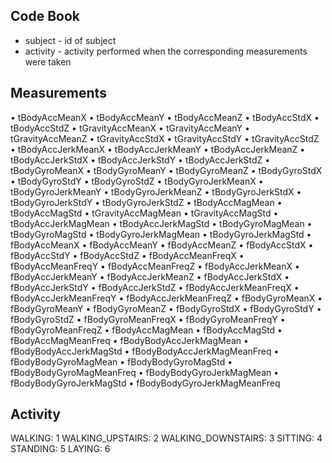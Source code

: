 Code Book
---------
- subject - id of subject
- activity - activity performed when the corresponding measurements were taken

Measurements
------------
•	tBodyAccMeanX
•	tBodyAccMeanY
•	tBodyAccMeanZ
•	tBodyAccStdX
•	tBodyAccStdZ
•	tGravityAccMeanX
•	tGravityAccMeanY
•	tGravityAccMeanZ
•	tGravityAccStdX
•	tGravityAccStdY
•	tGravityAccStdZ
•	tBodyAccJerkMeanX
•	tBodyAccJerkMeanY
•	tBodyAccJerkMeanZ
•	tBodyAccJerkStdX
•	tBodyAccJerkStdY
•	tBodyAccJerkStdZ
•	tBodyGyroMeanX
•	tBodyGyroMeanY
•	tBodyGyroMeanZ
•	tBodyGyroStdX
•	tBodyGyroStdY
•	tBodyGyroStdZ
•	tBodyGyroJerkMeanX
•	tBodyGyroJerkMeanY
•	tBodyGyroJerkMeanZ
•	tBodyGyroJerkStdX
•	tBodyGyroJerkStdY
•	tBodyGyroJerkStdZ
•	tBodyAccMagMean
•	tBodyAccMagStd
•	tGravityAccMagMean
•	tGravityAccMagStd
•	tBodyAccJerkMagMean
•	tBodyAccJerkMagStd
•	tBodyGyroMagMean
•	tBodyGyroMagStd
•	tBodyGyroJerkMagMean
•	tBodyGyroJerkMagStd
•	fBodyAccMeanX
•	fBodyAccMeanY
•	fBodyAccMeanZ
•	fBodyAccStdX
•	fBodyAccStdY
•	fBodyAccStdZ
•	fBodyAccMeanFreqX
•	fBodyAccMeanFreqY
•	fBodyAccMeanFreqZ
•	fBodyAccJerkMeanX
•	fBodyAccJerkMeanY
•	fBodyAccJerkMeanZ
•	fBodyAccJerkStdX
•	fBodyAccJerkStdY
•	fBodyAccJerkStdZ
•	fBodyAccJerkMeanFreqX
•	fBodyAccJerkMeanFreqY
•	fBodyAccJerkMeanFreqZ
•	fBodyGyroMeanX
•	fBodyGyroMeanY
•	fBodyGyroMeanZ
•	fBodyGyroStdX
•	fBodyGyroStdY
•	fBodyGyroStdZ
•	fBodyGyroMeanFreqX
•	fBodyGyroMeanFreqY
•	fBodyGyroMeanFreqZ
•	fBodyAccMagMean
•	fBodyAccMagStd
•	fBodyAccMagMeanFreq
•	fBodyBodyAccJerkMagMean
•	fBodyBodyAccJerkMagStd
•	fBodyBodyAccJerkMagMeanFreq
•	fBodyBodyGyroMagMean
•	fBodyBodyGyroMagStd
•	fBodyBodyGyroMagMeanFreq
•	fBodyBodyGyroJerkMagMean
•	fBodyBodyGyroJerkMagStd
•	fBodyBodyGyroJerkMagMeanFreq

Activity
--------
WALKING: 1
WALKING_UPSTAIRS: 2
WALKING_DOWNSTAIRS: 3
SITTING: 4
STANDING: 5
LAYING: 6







